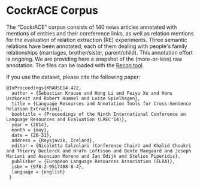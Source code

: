# CockrACE Corpus
The “CockrACE” corpus consists of 140 news articles annotated with mentions of entities and their coreference links, as well as relation mentions for the evaluation of relation extraction (RE) experiments. Three semantic relations have been annotated, each of them dealing with people's family relationships (marriages, brother/sister, parent/child). This annotation effort is ongoing. We are providing here a snapshot of the (more-or-less) raw annotation. The files can be loaded with the <a href="https://github.com/DFKI-NLP/recon">Recon tool</a>.

If you use the dataset, please cite the following paper:
```
@InProceedings{KRAUSE14.422,
  author = {Sebastian Krause and Hong Li and Feiyu Xu and Hans Uszkoreit and Robert Hummel and Luise Spielhagen},
  title = {Language Resources and Annotation Tools for Cross-Sentence Relation Extraction},
  booktitle = {Proceedings of the Ninth International Conference on Language Resources and Evaluation (LREC'14)},
  year = {2014},
  month = {may},
  date = {26-31},
  address = {Reykjavik, Iceland},
  editor = {Nicoletta Calzolari (Conference Chair) and Khalid Choukri and Thierry Declerck and Hrafn Loftsson and Bente Maegaard and Joseph Mariani and Asuncion Moreno and Jan Odijk and Stelios Piperidis},
  publisher = {European Language Resources Association (ELRA)},
  isbn = {978-2-9517408-8-4},
  language = {english}
 }
```
